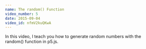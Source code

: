 ```yaml
---
name: The random() Function
video_number: 5
date: 2015-09-04
video_id: nfmV2kuQKwA
---
```


In this video, I teach you how to generate random numbers with the random() function in p5.js.

